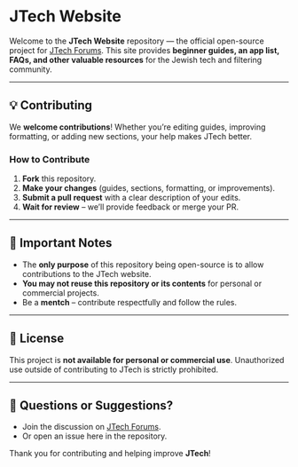 

# JTech Website

Welcome to the **JTech Website** repository — the official open-source project for [JTech Forums](https://jtechforums.org).
This site provides **beginner guides, an app list, FAQs, and other valuable resources** for the Jewish tech and filtering community.

---

## 💡 Contributing

We **welcome contributions**! Whether you’re editing guides, improving formatting, or adding new sections, your help makes JTech better.

### How to Contribute

1. **Fork** this repository.
2. **Make your changes** (guides, sections, formatting, or improvements).
3. **Submit a pull request** with a clear description of your edits.
4. **Wait for review** – we’ll provide feedback or merge your PR.

---

## 🚫 Important Notes

* The **only purpose** of this repository being open-source is to allow contributions to the JTech website.
* **You may not reuse this repository or its contents** for personal or commercial projects.
* Be a **mentch** – contribute respectfully and follow the rules.

---

## 📜 License

This project is **not available for personal or commercial use**.
Unauthorized use outside of contributing to JTech is strictly prohibited.

---

## 💬 Questions or Suggestions?

* Join the discussion on [JTech Forums](https://jtechforums.org).
* Or open an issue here in the repository.

Thank you for contributing and helping improve **JTech**!

